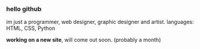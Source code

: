 ### hello github
im just a programmer, web designer, graphic designer and artist. 
languages: HTML, CSS, Python

__working on a new site__, will come out soon. (probably a month)
